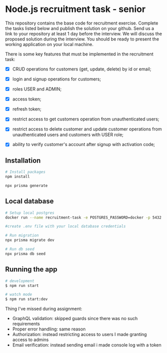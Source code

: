 # Node.js recruitment task - senior

This repository contains the base code for recruitment exercise. Complete the tasks listed below and publish the solution on your github. Send us a link to your repository at least 1 day before the interview.
We will discuss the proposed solution during the interview. You should be ready to present the working application on your local machine.

There is some key features that must be implemented in the recruitment task:

- [x] CRUD operations for customers (get, update, delete) by id or email;

- [x] login and signup operations for customers;

- [x] roles USER and ADMIN;

- [x] access token;

- [x] refresh token;

- [x] restrict access to get customers operation from unauthenticated users;

- [x] restrict access to delete customer and update customer operations from unauthenticated users and customers with USER role;

- [x] ability to verify customer's account after signup with activation code;

## Installation

```bash
# Install packages
npm install

npx prisma generate
```

## Local database

```bash
# Setup local postgres
docker run --name recruitment-task -e POSTGRES_PASSWORD=docker -p 5432:5432 -d postgres:11.16

#create .env file with your local database credentials

# Run migration
npx prisma migrate dev

# Run db seed
npx prisma db seed
```

## Running the app

```bash
# development
$ npm run start

# watch mode
$ npm run start:dev

```

Thing I've missed during assignment:
- GraphQL validation: skipped guards since there was no such requirements
- Proper error handling: same reason
- Authorization: instead restricting access to users I made granting access to admins
- Email verification: instead sending email i made console log with a token
